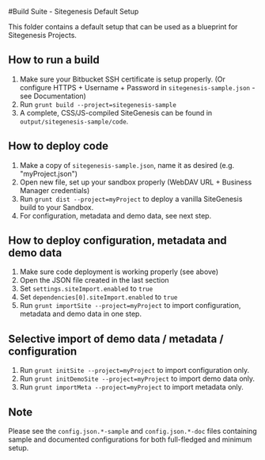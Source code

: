 #Build Suite - Sitegenesis Default Setup

This folder contains a default setup that can be used as a blueprint for Sitegenesis Projects. 

## How to run a build
1. Make sure your Bitbucket SSH certificate is setup properly. (Or configure HTTPS + Username + Password in `sitegenesis-sample.json` - see Documentation)
1. Run `grunt build --project=sitegenesis-sample`
1. A complete, CSS/JS-compiled SiteGenesis can be found in `output/sitegenesis-sample/code`.

## How to deploy code
1. Make a copy of `sitegenesis-sample.json`, name it as desired (e.g. "myProject.json")
1. Open new file, set up your sandbox properly (WebDAV URL + Business Manager credentials)
1. Run `grunt dist --project=myProject` to deploy a vanilla SiteGenesis build to your Sandbox.
1. For configuration, metadata and demo data, see next step.

## How to deploy configuration, metadata and demo data
1. Make sure code deployment is working properly (see above)
1. Open the JSON file created in the last section
1. Set `settings.siteImport.enabled` to `true`
1. Set `dependencies[0].siteImport.enabled` to `true`
1. Run `grunt importSite --project=myProject` to import configuration, metadata and demo data in one step.

## Selective import of demo data / metadata / configuration
1. Run `grunt initSite --project=myProject` to import configuration only.
1. Run `grunt initDemoSite --project=myProject` to import demo data only.
1. Run `grunt importMeta --project=myProject` to import metadata only.



## Note
Please see the `config.json.*-sample` and `config.json.*-doc` files containing sample and documented configurations for both full-fledged and minimum setup.